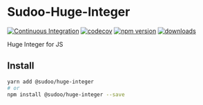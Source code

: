 # Sudoo-Huge-Integer

[![Continuous Integration](https://github.com/SudoDotDog/Sudoo-Huge-Integer/actions/workflows/ci.yml/badge.svg)](https://github.com/SudoDotDog/Sudoo-Huge-Integer/actions/workflows/ci.yml)
[![codecov](https://codecov.io/gh/SudoDotDog/Sudoo-Huge-Integer/branch/main/graph/badge.svg)](https://codecov.io/gh/SudoDotDog/Sudoo-Huge-Integer)
[![npm version](https://badge.fury.io/js/%40sudoo%2Fhuge-integer.svg)](https://www.npmjs.com/package/@sudoo/huge-integer)
[![downloads](https://img.shields.io/npm/dm/@sudoo/huge-integer.svg)](https://www.npmjs.com/package/@sudoo/huge-integer)

Huge Integer for JS

## Install

```sh
yarn add @sudoo/huge-integer
# or
npm install @sudoo/huge-integer --save
```
